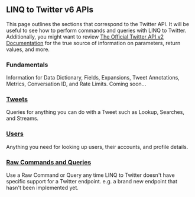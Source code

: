 ## LINQ to Twitter v6 APIs

This page outlines the sections that correspond to the Twitter API. It will be useful to see how to perform commands and queries with LINQ to Twitter. Additionally, you might want to review [The Official Twitter API v2 Documentation](https://developer.twitter.com/en/docs/twitter-api/early-access) for the true source of information on parameters, return values, and more.

### Fundamentals

Information for Data Dictionary, Fields, Expansions, Tweet Annotations, Metrics, Conversation ID, and Rate Limits. Coming soon...

### [Tweets](LINQ-to-Twitter-6/Tweets.md)

Queries for anything you can do with a Tweet such as Lookup, Searches, and Streams.

### [Users](LINQ-to-Twitter-6/Users.md)

Anything you need for looking up users, their accounts, and profile details.

### [Raw Commands and Queries](LINQ-to-Twitter-6/Raw-Commands-and-Queries.md)

Use a Raw Command or Query any time LINQ to Twitter doesn't have specific support for a Twitter endpoint. e.g. a brand new endpoint that hasn't been implemented yet.